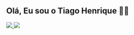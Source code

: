 ## Olá, Eu sou o Tiago Henrique 👨‍💻
<div>
    <a href="https://github.com/Tiago061">
    <img heigth="180mm" src="https://github-readme-stats.vercel.app/api?username=anuraghazra&show_icons=true&theme=highcontrast">
    <img heigth="180mm" src="https://github-readme-stats.vercel.app/api/top-langs/?username=anuraghazra&layout=compact&langs_count=8.5&theme=highcontrast">
</div>
